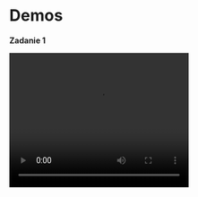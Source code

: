 # Demos

**Zadanie 1**

<video width="320" height="240" controls>
<source src="https://github.com/wmakoss/Projektowanie-obiektowe/raw/9db8c82be5d580b45565cad2a6a074fa1e75fda6/demos/zadanie1.mp4" type="video/mp4">
</video>
